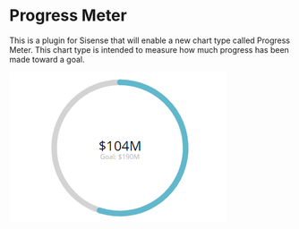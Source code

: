 # Progress Meter

This is a plugin for Sisense that will enable a new chart type called Progress Meter. This chart type is intended to measure how much progress has been made toward a goal. 

![Progress Meter Logo](/ProgressMeter-image.png)
